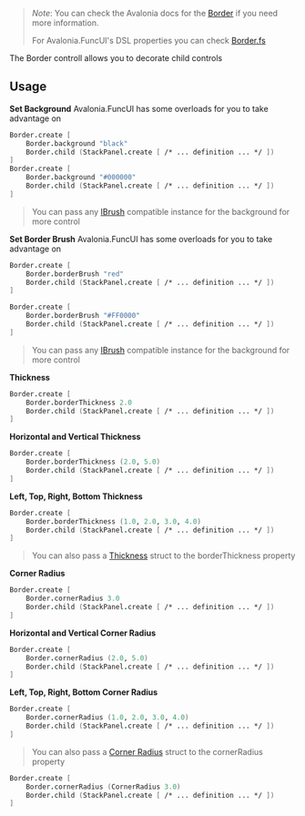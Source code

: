 ﻿---
layout: control
name: Border
group: controls
---
[Border]: https://avaloniaui.net/docs/controls/border
[Views and Attributes]: guides/Views-and-Attributes.html
[Border.fs]: https://github.com/AvaloniaCommunity/Avalonia.FuncUI/blob/master/src/Avalonia.FuncUI.DSL/Border.fs
[IBrush]: http://reference.avaloniaui.net/api/Avalonia.Media/IBrush/
[Thickness]: http://reference.avaloniaui.net/api/Avalonia/Thickness/
[Corner Radius]: http://reference.avaloniaui.net/api/Avalonia/CornerRadius/

> *Note*: You can check the Avalonia docs for the [Border] if you need more information.
>
> For Avalonia.FuncUI's DSL properties you can check [Border.fs]

The Border controll allows you to decorate child controls

## Usage

**Set Background**
Avalonia.FuncUI has some overloads for you to take advantage on

```fsharp
Border.create [
	Border.background "black"
	Border.child (StackPanel.create [ /* ... definition ... */ ])
]
Border.create [
	Border.background "#000000"
	Border.child (StackPanel.create [ /* ... definition ... */ ])
]
```
> You can pass any [IBrush] compatible instance for the background for more control

**Set Border Brush**
Avalonia.FuncUI has some overloads for you to take advantage on

```fsharp
Border.create [
	Border.borderBrush "red"
	Border.child (StackPanel.create [ /* ... definition ... */ ])
]
```
```fsharp
Border.create [
	Border.borderBrush "#FF0000"
	Border.child (StackPanel.create [ /* ... definition ... */ ])
]
```
> You can pass any [IBrush] compatible instance for the background for more control


**Thickness**
```fsharp
Border.create [
	Border.borderThickness 2.0
	Border.child (StackPanel.create [ /* ... definition ... */ ])
]
```

**Horizontal and Vertical Thickness**
```fsharp
Border.create [
	Border.borderThickness (2.0, 5.0)
	Border.child (StackPanel.create [ /* ... definition ... */ ])
]
```

**Left, Top, Right, Bottom Thickness**
```fsharp
Border.create [
	Border.borderThickness (1.0, 2.0, 3.0, 4.0)
	Border.child (StackPanel.create [ /* ... definition ... */ ])
]
```
> You can also pass a [Thickness] struct to the borderThickness property


**Corner Radius**
```fsharp
Border.create [
	Border.cornerRadius 3.0
	Border.child (StackPanel.create [ /* ... definition ... */ ])
]
```

**Horizontal and Vertical Corner Radius**
```fsharp
Border.create [
	Border.cornerRadius (2.0, 5.0)
	Border.child (StackPanel.create [ /* ... definition ... */ ])
]
```

**Left, Top, Right, Bottom Corner Radius**
```fsharp
Border.create [
	Border.cornerRadius (1.0, 2.0, 3.0, 4.0)
	Border.child (StackPanel.create [ /* ... definition ... */ ])
]
```
> You can also pass a [Corner Radius] struct to the cornerRadius property

```fsharp
Border.create [
	Border.cornerRadius (CornerRadius 3.0)
	Border.child (StackPanel.create [ /* ... definition ... */ ])
]
```
